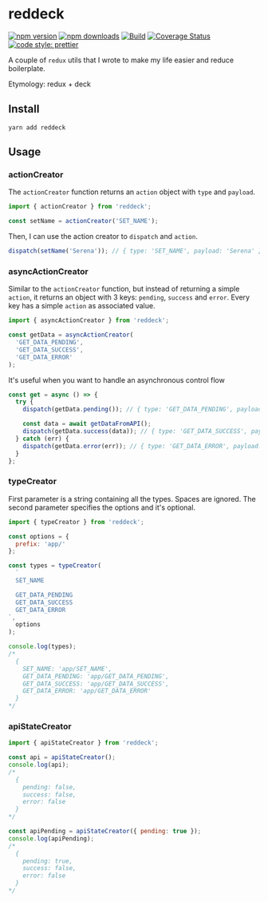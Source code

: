 # reddeck

[![npm version](https://img.shields.io/npm/v/reddeck)](https://www.npmjs.com/package/reddeck)
[![npm downloads](https://img.shields.io/npm/dm/reddeck)](https://www.npmjs.com/package/reddeck)
[![Build](https://github.com/calintamas/reddeck/workflows/tests/badge.svg)](https://github.com/calintamas/reddeck/actions)
[![Coverage Status](https://coveralls.io/repos/github/calintamas/reddeck/badge.svg?branch=master)](https://coveralls.io/github/calintamas/reddeck?branch=master)
[![code style: prettier](https://img.shields.io/badge/code_style-prettier-ff69b4.svg)](https://github.com/prettier/prettier)

A couple of `redux` utils that I wrote to make my life easier and reduce boilerplate.

Etymology: redux + deck

## Install

```
yarn add reddeck
```

## Usage

### actionCreator

The `actionCreator` function returns an `action` object with `type` and `payload`.

```js
import { actionCreator } from 'reddeck';

const setName = actionCreator('SET_NAME');
```

Then, I can use the action creator to `dispatch` and `action`.

```js
dispatch(setName('Serena')); // { type: 'SET_NAME', payload: 'Serena' }
```

### asyncActionCreator

Similar to the `actionCreator` function, but instead of returning a simple `action`, it returns an object with 3 keys: `pending`, `success` and `error`.
Every key has a simple `action` as associated value.

```js
import { asyncActionCreator } from 'reddeck';

const getData = asyncActionCreator(
  'GET_DATA_PENDING',
  'GET_DATA_SUCCESS',
  'GET_DATA_ERROR'
);
```

It's useful when you want to handle an asynchronous control flow

```js
const get = async () => {
  try {
    dispatch(getData.pending()); // { type: 'GET_DATA_PENDING', payload: {} }

    const data = await getDataFromAPI();
    dispatch(getData.success(data)); // { type: 'GET_DATA_SUCCESS', payload: data }
  } catch (err) {
    dispatch(getData.error(err)); // { type: 'GET_DATA_ERROR', payload: err }
  }
};
```

### typeCreator

First parameter is a string containing all the types. Spaces are ignored.
The second parameter specifies the options and it's optional.

```js
import { typeCreator } from 'reddeck';

const options = {
  prefix: 'app/'
};

const types = typeCreator(
  `
  SET_NAME

  GET_DATA_PENDING
  GET_DATA_SUCCESS
  GET_DATA_ERROR
`,
  options
);

console.log(types);
/*
  {
    SET_NAME: 'app/SET_NAME',
    GET_DATA_PENDING: 'app/GET_DATA_PENDING',
    GET_DATA_SUCCESS: 'app/GET_DATA_SUCCESS',
    GET_DATA_ERROR: 'app/GET_DATA_ERROR'
  }
*/
```

### apiStateCreator

```js
import { apiStateCreator } from 'reddeck';

const api = apiStateCreator();
console.log(api);
/*
  {
    pending: false,
    success: false,
    error: false
  }
*/

const apiPending = apiStateCreator({ pending: true });
console.log(apiPending);
/*
  {
    pending: true,
    success: false,
    error: false
  }
*/
```
